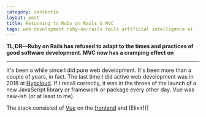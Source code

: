 ```yaml
---
category: sententia
layout: post
title: Returning to Ruby on Rails & MVC
tags: web development ruby-on-rails rails artificial intelligence ai
---
```


**TL;DR&mdash;Ruby on Rails has refused to adapt to the times and practices of
good software development. MVC now has a cramping effect on**
<hr>

It's been a while since I did pure web development. It's been more than a couple
of years, in fact. The last time I did active web development was in 2018 at
[Hypcloud](https://hypcloud.com). If I recall correctly, it was in the throes of
the launch of a new JavaScript library or framework or package every other day.
Vue was new-ish (or at least to me).

The stack consisted of [Vue](https://vuejs.com) on the [frontend](https://en.wikipedia.org/wiki/Front-end_web_development) and [Elixir][]
